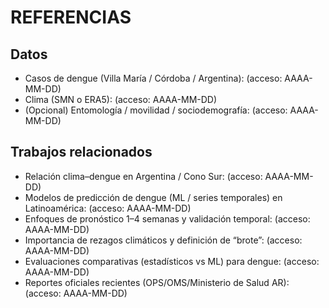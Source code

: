 # REFERENCIAS

## Datos
- Casos de dengue (Villa María / Córdoba / Argentina): <URL> (acceso: AAAA-MM-DD)
- Clima (SMN o ERA5): <URL> (acceso: AAAA-MM-DD)
- (Opcional) Entomología / movilidad / sociodemografía: <URL> (acceso: AAAA-MM-DD)

## Trabajos relacionados
- Relación clima–dengue en Argentina / Cono Sur: <URL> (acceso: AAAA-MM-DD)
- Modelos de predicción de dengue (ML / series temporales) en Latinoamérica: <URL> (acceso: AAAA-MM-DD)
- Enfoques de pronóstico 1–4 semanas y validación temporal: <URL> (acceso: AAAA-MM-DD)
- Importancia de rezagos climáticos y definición de “brote”: <URL> (acceso: AAAA-MM-DD)
- Evaluaciones comparativas (estadísticos vs ML) para dengue: <URL> (acceso: AAAA-MM-DD)
- Reportes oficiales recientes (OPS/OMS/Ministerio de Salud AR): <URL> (acceso: AAAA-MM-DD)
